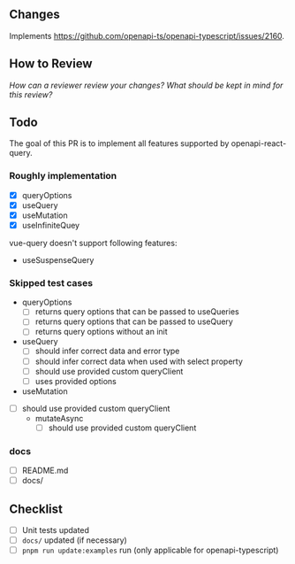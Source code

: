 ## Changes

Implements <https://github.com/openapi-ts/openapi-typescript/issues/2160>.

## How to Review

_How can a reviewer review your changes? What should be kept in mind for this review?_

## Todo

The goal of this PR is to implement all features supported by openapi-react-query.

### Roughly implementation

- [x] queryOptions
- [x] useQuery
- [x] useMutation
- [x] useInfiniteQuey

vue-query doesn't support following features:

- useSuspenseQuery

### Skipped test cases

- queryOptions
  - [ ] returns query options that can be passed to useQueries
  - [ ] returns query options that can be passed to useQuery
  - [ ] returns query options without an init
- useQuery
  - [ ] should infer correct data and error type
  - [ ] should infer correct data when used with select property
  - [ ] should use provided custom queryClient
  - [ ] uses provided options
- useMutation
- [ ] should use provided custom queryClient
  - mutateAsync
    - [ ] should use provided custom queryClient

### docs

- [ ] README.md
- [ ] docs/

## Checklist

- [ ] Unit tests updated
- [ ] `docs/` updated (if necessary)
- [ ] `pnpm run update:examples` run (only applicable for openapi-typescript)
